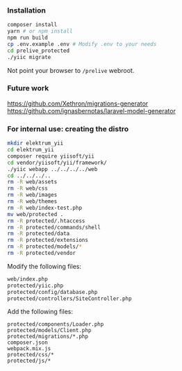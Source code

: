 ### Installation

```sh
composer install
yarn # or npm install
npm run build
cp .env.example .env # Modify .env to your needs
cd prelive_protected
./yiic migrate
```
Not point your browser to `/prelive` webroot.

### Future work

https://github.com/Xethron/migrations-generator
https://github.com/ignasbernotas/laravel-model-generator

### For internal use: creating the distro

```sh
mkdir elektrum_yii
cd elektrum_yii
composer require yiisoft/yii
cd vendor/yiisoft/yii/framework/
./yiic webapp ../../../../web
cd ../../../..
rm -R web/assets
rm -R web/css
rm -R web/images
rm -R web/themes
rm -R web/index-test.php
mv web/protected .
rm -R protected/.htaccess
rm -R protected/commands/shell
rm -R protected/data
rm -R protected/extensions
rm -R protected/models/*
rm -R protected/vendor
```

Modify the following files:

```sh
web/index.php
protected/yiic.php
protected/config/database.php
protected/controllers/SiteController.php
```

Add the following files:

```
protected/components/Loader.php
protected/models/Client.php
protected/migrations/*.php
composer.json
webpack.mix.js
protected/css/*
protected/js/*
